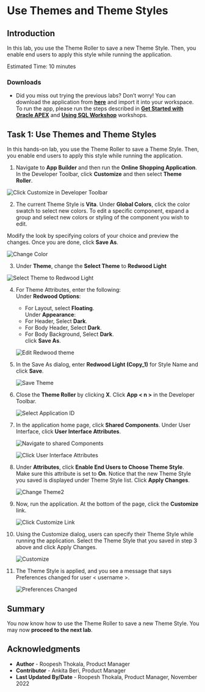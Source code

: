 # Use Themes and Theme Styles

## Introduction

In this lab, you use the Theme Roller to save a new Theme Style. Then, you enable end users to apply this style while running the application.

Estimated Time: 10 minutes

<!--
Watch the video below for a quick walk through of the lab.

[](youtube:lwQ3lvul9iE)

### Objectives
In this lab, you will:
- Set the following pages as public pages:
    - Products
    - Shopping Cart
    - Order Information

- Disable the Navigation Menu

- Enhance the Navigation Bar -->

### Downloads

- Did you miss out trying the previous labs? Don’t worry! You can download the application from **[here](files/online-shopping-cart-8.sql)** and import it into your workspace. To run the app, please run the steps described in **[Get Started with Oracle APEX](https://apexapps.oracle.com/pls/apex/r/dbpm/livelabs/run-workshop?p210_wid=3509)** and **[Using SQL Workshop](https://apexapps.oracle.com/pls/apex/r/dbpm/livelabs/run-workshop?p210_wid=3524)** workshops.  


## Task 1: Use Themes and Theme Styles

In this hands-on lab, you use the Theme Roller to save a Theme Style. Then, you enable end users to apply this style while running the application.

1. Navigate to **App Builder** and then run the **Online Shopping Application**. In the Developer Toolbar, click **Customize** and then select **Theme Roller**.

  ![Click Customize in Developer Toolbar](images/navigate-to-theme-roller.png " ")

2. The current Theme Style is **Vita**. Under **Global Colors**, click the color swatch to select new colors.
To edit a specific component, expand a group and select new colors or styling of the component you wish to edit.

  Modify the look by specifying colors of your choice and preview the changes. Once you are done, click **Save As**.

  ![Change Color](images/change-color.png " ")

3. Under **Theme**, change the **Select Theme** to **Redwood Light**

  ![Select Theme to Redwood Light](images/change-theme.png " ")

4. For Theme Attributes, enter the following:  
    Under **Redwood Options**:
    - For Layout, select **Floating**.  
    Under **Appearance**:
    - For Header, Select **Dark**.
    - For Body Header, Select **Dark**.
    - For Body Background, Select **Dark**.  
    click **Save As**.

    ![Edit Redwood theme](images/change-redwood-theme-options1.png " ")

5. In the Save As dialog, enter **Redwood Light (Copy_1)** for Style Name and click **Save**.

    ![Save Theme](images/save-theme-as.png " ")

6. Close the **Theme Roller** by clicking **X**. Click **App < n >** in the Developer Toolbar.

    ![Select Application ID](images/select-application.png " ")

7. In the application home page, click **Shared Components**. Under User Interface, click **User Interface Attributes**.

    ![Navigate to shared Components](images/select-shared-comp.png " ")

    ![Click User Interface Attributes](images/click-usa.png " ")

8. Under **Attributes**, click **Enable End Users to Choose Theme Style**. Make sure this attribute is set to **On**.
Notice that the new Theme Style you saved is displayed under Theme Style list. Click **Apply Changes**.

    ![Change Theme2](images/change-usa.png " ")

9. Now, run the application. At the bottom of the page, click the **Customize** link.

    ![Click Customize Link](images/select-customize1.png " ")

10. Using the Customize dialog, users can specify their Theme Style while running the application. Select the Theme Style that you saved in step 3 above and click Apply Changes.

    ![Customize](images/customize1.png " ")

11. The Theme Style is applied, and you see a message that says Preferences changed for user < username >.

    ![Preferences Changed](images/preferences-changed.png " ")

## Summary

You now know how to use the Theme Roller to save a new Theme Style. You may now **proceed to the next lab**.

## Acknowledgments

  - **Author** - Roopesh Thokala, Product Manager
  - **Contributor** - Ankita Beri, Product Manager
  - **Last Updated By/Date** - Roopesh Thokala, Product Manager, November 2022
